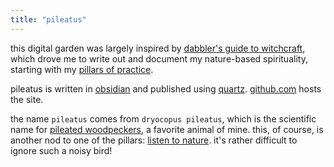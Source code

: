 ```yaml
---
title: "pileatus"
---
```


this digital garden was largely inspired by [dabbler's guide to witchcraft](dabbler's%20guide%20to%20witchcraft.md), which drove me to write out and document my nature-based spirituality, starting with my [pillars of practice](pillars%20of%20practice.md).

pileatus is written in [obsidian](https://obsidian.md) and published using [quartz](https://github.com/jackyzha0/quartz). [github.com](https://github.com) hosts the site.

the name `pileatus` comes from `dryocopus pileatus`, which is the scientific name for [pileated woodpeckers](https://en.wikipedia.org/wiki/Pileated_woodpecker), a favorite animal of mine. this, of course, is another nod to one of the pillars: [listen to nature](listen%20to%20nature.md). it's rather difficult to ignore such a noisy bird!